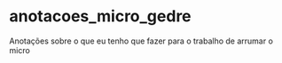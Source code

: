 # anotacoes_micro_gedre
Anotações sobre o que eu tenho que fazer para o trabalho de arrumar o micro
